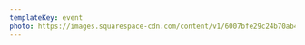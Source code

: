 ```yaml
---
templateKey: event
photo: https://images.squarespace-cdn.com/content/v1/6007bfe29c24b70ab404689a/1632840684275-L5Y26SVM6ID0PDZBDFWP/unnamed+%282%29.png?format=750w
---
```

